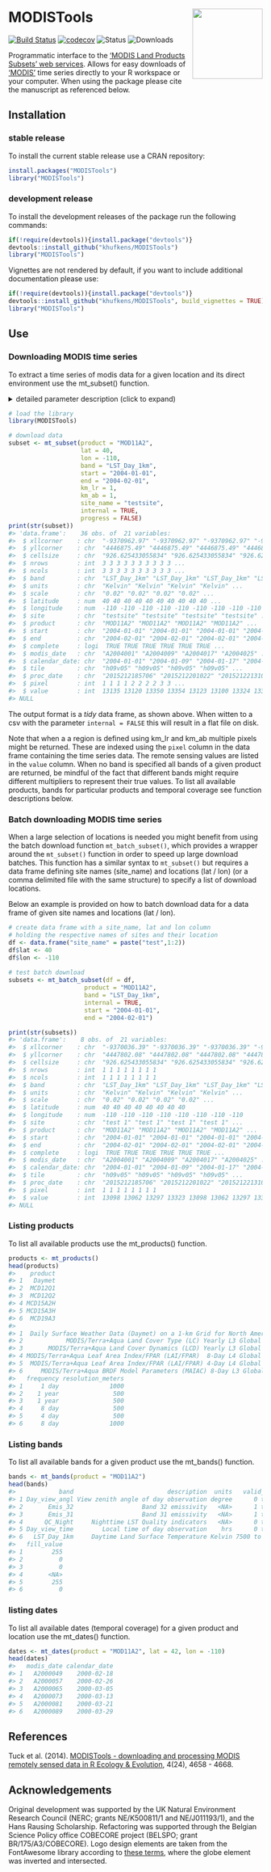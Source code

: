 
<!-- README.md is generated from README.Rmd. Please edit that file -->

# MODISTools <a href='https://khufkens.github.io/MODISTools/'><img src='MODISTools-logo.png' align="right" height="139" /></a>

[![Build
Status](https://travis-ci.org/khufkens/MODISTools.svg)](https://travis-ci.org/khufkens/MODISTools)
[![codecov](https://codecov.io/gh/khufkens/MODISTools/branch/master/graph/badge.svg)](https://codecov.io/gh/khufkens/MODISTools)
![Status](https://www.r-pkg.org/badges/version/MODISTools)
![Downloads](https://cranlogs.r-pkg.org/badges/grand-total/MODISTools)

Programmatic interface to the [‘MODIS Land Products Subsets’ web
services](https://modis.ornl.gov/data/modis_webservice.html). Allows for
easy downloads of [‘MODIS’](http://modis.gsfc.nasa.gov/) time series
directly to your R workspace or your computer. When using the package
please cite the manuscript as referenced below.

## Installation

### stable release

To install the current stable release use a CRAN repository:

``` r
install.packages("MODISTools")
library("MODISTools")
```

### development release

To install the development releases of the package run the following
commands:

``` r
if(!require(devtools)){install.package("devtools")}
devtools::install_github("khufkens/MODISTools")
library("MODISTools")
```

Vignettes are not rendered by default, if you want to include additional
documentation please use:

``` r
if(!require(devtools)){install.package("devtools")}
devtools::install_github("khufkens/MODISTools", build_vignettes = TRUE)
library("MODISTools")
```

## Use

### Downloading MODIS time series

To extract a time series of modis data for a given location and its
direct environment use the mt\_subset() function.

<details>

<summary>detailed parameter description (click to
expand)</summary>

<p>

| Parameter  | Description                                                                                                                     |
| ---------- | ------------------------------------------------------------------------------------------------------------------------------- |
| product    | a MODIS product                                                                                                                 |
| band       | a MODIS product band (if NULL all bands are downloaded)                                                                         |
| lat        | latitude of the site                                                                                                            |
| lon        | longitude of the site                                                                                                           |
| start      | start year of the time series (data start in 1980)                                                                              |
| end        | end year of the time series (current year - 2 years, use force = TRUE to override)                                              |
| internal   | logical, TRUE or FALSE, if true data is imported into R workspace otherwise it is downloaded into the current working directory |
| out\_dir   | path where to store the data when not used internally, defaults to tempdir()                                                    |
| km\_lr     | force “out of temporal range” downloads (integer)                                                                               |
| km\_ab     | suppress the verbose output (integer)                                                                                           |
| site\_name | a site identifier                                                                                                               |
| site\_id   | a site\_id for predefined locations (not required)                                                                              |
| progress   | logical, TRUE or FALSE (show download progress)                                                                                 |

</p>

</details>

``` r
# load the library
library(MODISTools)

# download data
subset <- mt_subset(product = "MOD11A2",
                    lat = 40,
                    lon = -110,
                    band = "LST_Day_1km",
                    start = "2004-01-01",
                    end = "2004-02-01",
                    km_lr = 1,
                    km_ab = 1,
                    site_name = "testsite",
                    internal = TRUE,
                    progress = FALSE)
print(str(subset))
#> 'data.frame':    36 obs. of  21 variables:
#>  $ xllcorner    : chr  "-9370962.97" "-9370962.97" "-9370962.97" "-9370962.97" ...
#>  $ yllcorner    : chr  "4446875.49" "4446875.49" "4446875.49" "4446875.49" ...
#>  $ cellsize     : chr  "926.625433055834" "926.625433055834" "926.625433055834" "926.625433055834" ...
#>  $ nrows        : int  3 3 3 3 3 3 3 3 3 3 ...
#>  $ ncols        : int  3 3 3 3 3 3 3 3 3 3 ...
#>  $ band         : chr  "LST_Day_1km" "LST_Day_1km" "LST_Day_1km" "LST_Day_1km" ...
#>  $ units        : chr  "Kelvin" "Kelvin" "Kelvin" "Kelvin" ...
#>  $ scale        : chr  "0.02" "0.02" "0.02" "0.02" ...
#>  $ latitude     : num  40 40 40 40 40 40 40 40 40 40 ...
#>  $ longitude    : num  -110 -110 -110 -110 -110 -110 -110 -110 -110 -110 ...
#>  $ site         : chr  "testsite" "testsite" "testsite" "testsite" ...
#>  $ product      : chr  "MOD11A2" "MOD11A2" "MOD11A2" "MOD11A2" ...
#>  $ start        : chr  "2004-01-01" "2004-01-01" "2004-01-01" "2004-01-01" ...
#>  $ end          : chr  "2004-02-01" "2004-02-01" "2004-02-01" "2004-02-01" ...
#>  $ complete     : logi  TRUE TRUE TRUE TRUE TRUE TRUE ...
#>  $ modis_date   : chr  "A2004001" "A2004009" "A2004017" "A2004025" ...
#>  $ calendar_date: chr  "2004-01-01" "2004-01-09" "2004-01-17" "2004-01-25" ...
#>  $ tile         : chr  "h09v05" "h09v05" "h09v05" "h09v05" ...
#>  $ proc_date    : chr  "2015212185706" "2015212201022" "2015212213103" "2015213005429" ...
#>  $ pixel        : int  1 1 1 1 2 2 2 2 3 3 ...
#>  $ value        : int  13135 13120 13350 13354 13123 13100 13324 13331 13098 13069 ...
#> NULL
```

The output format is a *tidy* data frame, as shown above. When witten to
a csv with the parameter `internal = FALSE` this will result in a flat
file on disk.

Note that when a a region is defined using km\_lr and km\_ab multiple
pixels might be returned. These are indexed using the `pixel` column in
the data frame containing the time series data. The remote sensing
values are listed in the `value` column. When no band is specified all
bands of a given product are returned, be mindful of the fact that
different bands might require different multipliers to represent their
true values. To list all available products, bands for particular
products and temporal coverage see function descriptions below.

### Batch downloading MODIS time series

When a large selection of locations is needed you might benefit from
using the batch download function `mt_batch_subset()`, which provides a
wrapper around the `mt_subset()` function in order to speed up large
download batches. This function has a similar syntax to `mt_subset()`
but requires a data frame defining site names (site\_name) and locations
(lat / lon) (or a comma delimited file with the same structure) to
specify a list of download locations.

Below an example is provided on how to batch download data for a data
frame of given site names and locations (lat / lon).

``` r
# create data frame with a site_name, lat and lon column
# holding the respective names of sites and their location
df <- data.frame("site_name" = paste("test",1:2))
df$lat <- 40
df$lon <- -110
  
# test batch download
subsets <- mt_batch_subset(df = df,
                     product = "MOD11A2",
                     band = "LST_Day_1km",
                     internal = TRUE,
                     start = "2004-01-01",
                     end = "2004-02-01")

print(str(subsets))
#> 'data.frame':    8 obs. of  21 variables:
#>  $ xllcorner    : chr  "-9370036.39" "-9370036.39" "-9370036.39" "-9370036.39" ...
#>  $ yllcorner    : chr  "4447802.08" "4447802.08" "4447802.08" "4447802.08" ...
#>  $ cellsize     : chr  "926.625433055834" "926.625433055834" "926.625433055834" "926.625433055834" ...
#>  $ nrows        : int  1 1 1 1 1 1 1 1
#>  $ ncols        : int  1 1 1 1 1 1 1 1
#>  $ band         : chr  "LST_Day_1km" "LST_Day_1km" "LST_Day_1km" "LST_Day_1km" ...
#>  $ units        : chr  "Kelvin" "Kelvin" "Kelvin" "Kelvin" ...
#>  $ scale        : chr  "0.02" "0.02" "0.02" "0.02" ...
#>  $ latitude     : num  40 40 40 40 40 40 40 40
#>  $ longitude    : num  -110 -110 -110 -110 -110 -110 -110 -110
#>  $ site         : chr  "test 1" "test 1" "test 1" "test 1" ...
#>  $ product      : chr  "MOD11A2" "MOD11A2" "MOD11A2" "MOD11A2" ...
#>  $ start        : chr  "2004-01-01" "2004-01-01" "2004-01-01" "2004-01-01" ...
#>  $ end          : chr  "2004-02-01" "2004-02-01" "2004-02-01" "2004-02-01" ...
#>  $ complete     : logi  TRUE TRUE TRUE TRUE TRUE TRUE ...
#>  $ modis_date   : chr  "A2004001" "A2004009" "A2004017" "A2004025" ...
#>  $ calendar_date: chr  "2004-01-01" "2004-01-09" "2004-01-17" "2004-01-25" ...
#>  $ tile         : chr  "h09v05" "h09v05" "h09v05" "h09v05" ...
#>  $ proc_date    : chr  "2015212185706" "2015212201022" "2015212213103" "2015213005429" ...
#>  $ pixel        : int  1 1 1 1 1 1 1 1
#>  $ value        : int  13098 13062 13297 13323 13098 13062 13297 13323
#> NULL
```

### Listing products

To list all available products use the mt\_products() function.

``` r
products <- mt_products()
head(products)
#>    product
#> 1   Daymet
#> 2  MCD12Q1
#> 3  MCD12Q2
#> 4 MCD15A2H
#> 5 MCD15A3H
#> 6  MCD19A3
#>                                                                        description
#> 1  Daily Surface Weather Data (Daymet) on a 1-km Grid for North America, Version 3
#> 2            MODIS/Terra+Aqua Land Cover Type (LC) Yearly L3 Global 500 m SIN Grid
#> 3       MODIS/Terra+Aqua Land Cover Dynamics (LCD) Yearly L3 Global 500 m SIN Grid
#> 4 MODIS/Terra+Aqua Leaf Area Index/FPAR (LAI/FPAR)  8-Day L4 Global 500 m SIN Grid
#> 5  MODIS/Terra+Aqua Leaf Area Index/FPAR (LAI/FPAR) 4-Day L4 Global 500 m SIN Grid
#> 6     MODIS/Terra+Aqua BRDF Model Parameters (MAIAC) 8-Day L3 Global 1 km SIN Grid
#>   frequency resolution_meters
#> 1     1 day              1000
#> 2    1 year               500
#> 3    1 year               500
#> 4     8 day               500
#> 5     4 day               500
#> 6     8 day              1000
```

### Listing bands

To list all available bands for a given product use the mt\_bands()
function.

``` r
bands <- mt_bands(product = "MOD11A2")
head(bands)
#>            band                          description  units   valid_range
#> 1 Day_view_angl View zenith angle of day observation degree      0 to 130
#> 2       Emis_32                   Band 32 emissivity   <NA>      1 to 255
#> 3       Emis_31                   Band 31 emissivity   <NA>      1 to 255
#> 4      QC_Night     Nighttime LST Quality indicators   <NA>      0 to 255
#> 5 Day_view_time        Local time of day observation    hrs      0 to 240
#> 6   LST_Day_1km     Daytime Land Surface Temperature Kelvin 7500 to 65535
#>   fill_value
#> 1        255
#> 2          0
#> 3          0
#> 4       <NA>
#> 5        255
#> 6          0
```

### listing dates

To list all available dates (temporal coverage) for a given product and
location use the mt\_dates() function.

``` r
dates <- mt_dates(product = "MOD11A2", lat = 42, lon = -110)
head(dates)
#>   modis_date calendar_date
#> 1   A2000049    2000-02-18
#> 2   A2000057    2000-02-26
#> 3   A2000065    2000-03-05
#> 4   A2000073    2000-03-13
#> 5   A2000081    2000-03-21
#> 6   A2000089    2000-03-29
```

## References

Tuck et al. (2014). [MODISTools - downloading and processing MODIS
remotely sensed data in R Ecology &
Evolution](https://onlinelibrary.wiley.com/doi/full/10.1002/ece3.1273),
4(24), 4658 - 4668.

## Acknowledgements

Original development was supported by the UK Natural Environment
Research Council (NERC; grants NE/K500811/1 and NE/J011193/1), and the
Hans Rausing Scholarship. Refactoring was supported through the Belgian
Science Policy office COBECORE project (BELSPO; grant
BR/175/A3/COBECORE). Logo design elements are taken from the FontAwesome
library according to [these terms](https://fontawesome.com/license),
where the globe element was inverted and intersected.
